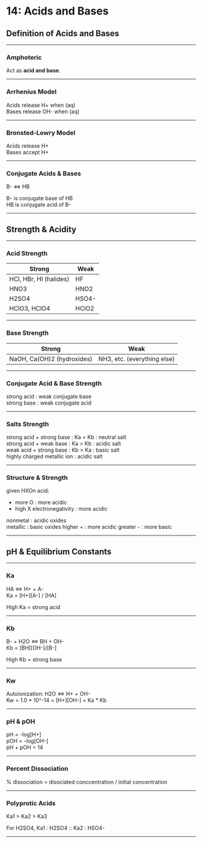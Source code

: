 # 14: Acids and Bases

## Definition of Acids and Bases

---

### Amphoteric
Act as **acid and base**.

---

### Arrhenius Model
Acids release H+ when (aq)  
Bases release OH- when (aq)

---

### Bronsted-Lowry Model
Acids release H+  
Bases accept H+

---

### Conjugate Acids & Bases

B- <=> HB

B- is conjugate base of HB  
HB is conjugate acid of B-

---

## Strength & Acidity

---
### Acid Strength
| Strong | Weak |
|--------|------|
| HCl, HBr, HI (halides) | HF   |
| HNO3 | HNO2 |
| H2SO4 | HSO4- |
| HClO3, HClO4 | HClO2 |

---

### Base Strength
| Strong | Weak |
|--------|------|
| NaOH, Ca(OH)2 (hydroxides) | NH3, etc. (everything else) |

---

### Conjugate Acid & Base Strength
strong acid : weak conjugate base  
strong base : weak conjugate acid

---

### Salts Strength
strong acid + strong base : Ka = Kb : neutral salt  
strong acid + weak base : Ka > Kb : acidic salt  
weak acid + strong base : Kb > Ka : basic salt  
highly charged metallic ion  : acidic salt

---

### Structure & Strength 
given HXOn acid:  
 - more O : more acidic
 - high X electronegativity : more acidic

nonmetal : acidic oxides  
metallic : basic oxides
higher + : more acidic
greater - : more basic

---

## pH & Equilibrium Constants

---

### Ka
HA <=> H+ + A-  
Ka = [H+][A-] / [HA]

High Ka = strong acid

---

### Kb
B- + H2O <=> BH + OH-  
Kb = [BH][OH-]/[B-]

High Kb = strong base

---

### Kw
Autoionization: H2O <=> H+ + OH-  
Kw = 1.0 * 10^-14 = [H+][OH-] = Ka * Kb

---

### pH & pOH
pH = -log[H+]  
pOH = -log[OH-]  
pH + pOH = 14

---

### Percent Dissociation
% dissociation = disociated conccentration / initial concentration

---

### Polyprotic Acids
Ka1 > Ka2 > Ka3

For H2SO4, Ka1 : H2SO4 :: Ka2 : HSO4-

--- 
